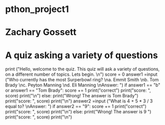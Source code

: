 # pthon_project1
# Zachary Gossett
# A quiz asking a variety of questions
print ("Hello, welcome to the quiz. This quiz will ask a variety of questions, on a different number of topics. Lets begin. \n")
score = 0
answer1 =input ("Who currently has the most Surperbowl ring? \na. Emmit Smith \nb. Tom Brady \nc. Peyton Manning \nd. Eli Manning \nAnswer: ")
if answer1 == "b" or answer1 == "Tom Brady":
    score += 1
    print("correct")
    print("score: ", score)
    print("\n")
else:
    print("Wrong! The answer is Tom Brady")
    print("score: ", score)
    print("\n")
answer2 =input ("What is 4 + 5 * 3 / 3 equal to? \nAnswer: ")
if answer2 == "9":
    score += 1
    print("correct")
    print("score: ", score)
    print("\n")
else:
    print("Wrong! The answer is 9 ")
    print("score: ", score)
    print("\n")

     
